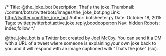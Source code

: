 /*
Title: @the_joke_bot
Description: That's the joke.
Thumbnail: /content/bots/twitterbots/images/the_joke_bot.png
Link: http://twitter.com/the_joke_bot
Author: botsheeter.py
Date: October 18, 2015
Tags: twitter,twitterbot,active,joke,reply,boodooperson
Nav: hidden
Robots: index,follow
*/

[@the_joke_bot](https://twitter.com/the_joke_bot) is a Twitter bot created by [Joel McCoy](https://twitter.com/BooDooPerson). You can send it a DM with a URL of a tweet where someone is explaining your own joke back to you and it will respond with an image captioned with "Thats the joke" (sic).
